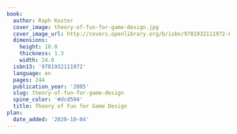 ```yaml
---
book:
  author: Raph Koster
  cover_image: theory-of-fun-for-game-design.jpg
  cover_image_url: http://covers.openlibrary.org/b/isbn/9781932111972-L.jpg
  dimensions:
    height: 18.0
    thickness: 1.3
    width: 24.0
  isbn13: '9781932111972'
  language: en
  pages: 244
  publication_year: '2005'
  slug: theory-of-fun-for-game-design
  spine_color: '#dcd594'
  title: Theory of Fun for Game Design
plan:
  date_added: '2020-10-04'
---
```

